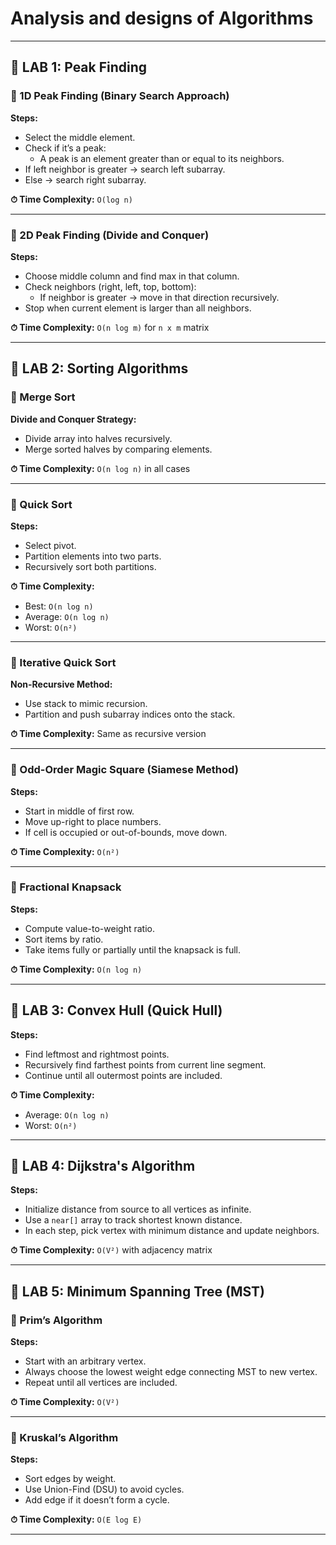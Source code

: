 # Analysis and designs of Algorithms

---

## 📌 LAB 1: Peak Finding

### 🔹 1D Peak Finding (Binary Search Approach)
**Steps:**
- Select the middle element.
- Check if it’s a peak:
  - A peak is an element greater than or equal to its neighbors.
- If left neighbor is greater → search left subarray.
- Else → search right subarray.

**⏱ Time Complexity:** `O(log n)`

---

### 🔹 2D Peak Finding (Divide and Conquer)
**Steps:**
- Choose middle column and find max in that column.
- Check neighbors (right, left, top, bottom):
  - If neighbor is greater → move in that direction recursively.
- Stop when current element is larger than all neighbors.

**⏱ Time Complexity:** `O(n log m)` for `n x m` matrix

---

## 📌 LAB 2: Sorting Algorithms

### 🔹 Merge Sort
**Divide and Conquer Strategy:**
- Divide array into halves recursively.
- Merge sorted halves by comparing elements.

**⏱ Time Complexity:** `O(n log n)` in all cases

---

### 🔹 Quick Sort
**Steps:**
- Select pivot.
- Partition elements into two parts.
- Recursively sort both partitions.

**⏱ Time Complexity:**
- Best: `O(n log n)`
- Average: `O(n log n)`
- Worst: `O(n²)`

---

### 🔹 Iterative Quick Sort
**Non-Recursive Method:**
- Use stack to mimic recursion.
- Partition and push subarray indices onto the stack.

**⏱ Time Complexity:** Same as recursive version

---

### 🔹 Odd-Order Magic Square (Siamese Method)
**Steps:**
- Start in middle of first row.
- Move up-right to place numbers.
- If cell is occupied or out-of-bounds, move down.

**⏱ Time Complexity:** `O(n²)`

---

### 🔹 Fractional Knapsack
**Steps:**
- Compute value-to-weight ratio.
- Sort items by ratio.
- Take items fully or partially until the knapsack is full.

**⏱ Time Complexity:** `O(n log n)`

---

## 📌 LAB 3: Convex Hull (Quick Hull)

**Steps:**
- Find leftmost and rightmost points.
- Recursively find farthest points from current line segment.
- Continue until all outermost points are included.

**⏱ Time Complexity:**
- Average: `O(n log n)`
- Worst: `O(n²)`

---

## 📌 LAB 4: Dijkstra's Algorithm

**Steps:**
- Initialize distance from source to all vertices as infinite.
- Use a `near[]` array to track shortest known distance.
- In each step, pick vertex with minimum distance and update neighbors.

**⏱ Time Complexity:** `O(V²)` with adjacency matrix

---

## 📌 LAB 5: Minimum Spanning Tree (MST)

### 🔹 Prim’s Algorithm
**Steps:**
- Start with an arbitrary vertex.
- Always choose the lowest weight edge connecting MST to new vertex.
- Repeat until all vertices are included.

**⏱ Time Complexity:** `O(V²)`

---

### 🔹 Kruskal’s Algorithm
**Steps:**
- Sort edges by weight.
- Use Union-Find (DSU) to avoid cycles.
- Add edge if it doesn’t form a cycle.

**⏱ Time Complexity:** `O(E log E)`

---
